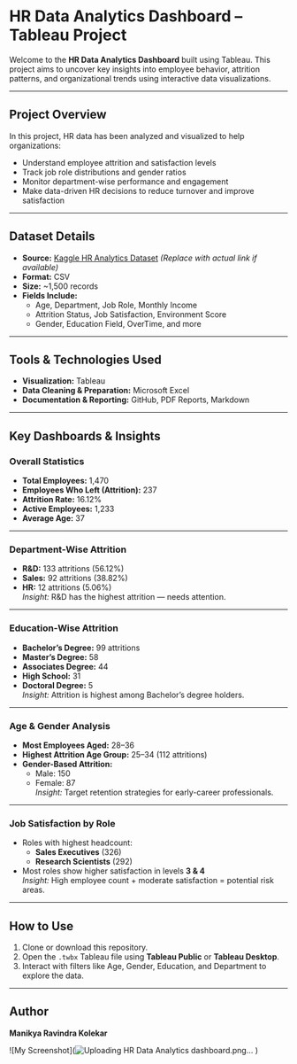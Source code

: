 # HR Data Analytics Dashboard – Tableau Project

Welcome to the **HR Data Analytics Dashboard** built using Tableau. This project aims to uncover key insights into employee behavior, attrition patterns, and organizational trends using interactive data visualizations.

---

## Project Overview

In this project, HR data has been analyzed and visualized to help organizations:
- Understand employee attrition and satisfaction levels 
- Track job role distributions and gender ratios
- Monitor department-wise performance and engagement
- Make data-driven HR decisions to reduce turnover and improve satisfaction

---

## Dataset Details

- **Source:** [Kaggle HR Analytics Dataset](https://www.kaggle.com/datasets) *(Replace with actual link if available)*
- **Format:** CSV
- **Size:** ~1,500 records
- **Fields Include:** 
  - Age, Department, Job Role, Monthly Income
  - Attrition Status, Job Satisfaction, Environment Score
  - Gender, Education Field, OverTime, and more

---

##  Tools & Technologies Used

- **Visualization:** Tableau
- **Data Cleaning & Preparation:** Microsoft Excel
- **Documentation & Reporting:** GitHub, PDF Reports, Markdown

---

## Key Dashboards & Insights

### Overall Statistics
- **Total Employees:** 1,470  
- **Employees Who Left (Attrition):** 237  
- **Attrition Rate:** 16.12%  
- **Active Employees:** 1,233  
- **Average Age:** 37  

---

### Department-Wise Attrition
- **R&D:** 133 attritions (56.12%)  
- **Sales:** 92 attritions (38.82%)  
- **HR:** 12 attritions (5.06%)  
  *Insight:* R&D has the highest attrition — needs attention.

---

### Education-Wise Attrition
- **Bachelor’s Degree:** 99 attritions  
- **Master’s Degree:** 58  
- **Associates Degree:** 44  
- **High School:** 31  
- **Doctoral Degree:** 5  
   *Insight:* Attrition is highest among Bachelor’s degree holders.

---

### Age & Gender Analysis
- **Most Employees Aged:** 28–36  
- **Highest Attrition Age Group:** 25–34 (112 attritions)  
- **Gender-Based Attrition:**  
  - Male: 150  
  - Female: 87  
 *Insight:* Target retention strategies for early-career professionals.

---

### Job Satisfaction by Role
- Roles with highest headcount:  
  - **Sales Executives** (326)  
  - **Research Scientists** (292)  
- Most roles show higher satisfaction in levels **3 & 4**  
  *Insight:* High employee count + moderate satisfaction = potential risk areas.

---

## How to Use

1. Clone or download this repository.
2. Open the `.twbx` Tableau file using **Tableau Public** or **Tableau Desktop**.
3. Interact with filters like Age, Gender, Education, and Department to explore the data.

---

## Author

**Manikya Ravindra Kolekar**  



![My Screenshot](![Uploading HR Data Analytics dashboard.png…]()
)


